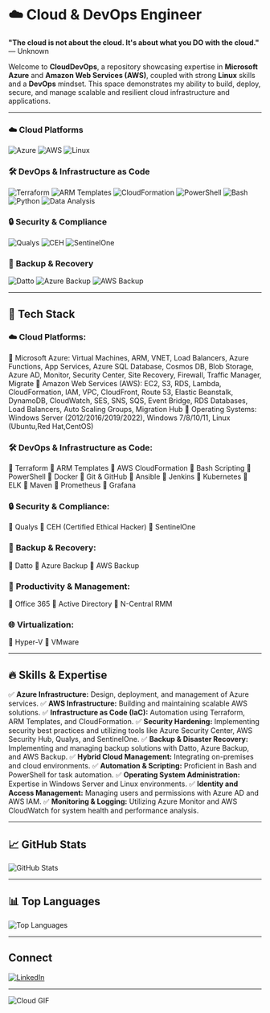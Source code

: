 # ☁️ Cloud & DevOps Engineer

**"The cloud is not about the cloud. It's about what you DO with the cloud."**
— Unknown

Welcome to **CloudDevOps**, a repository showcasing expertise in **Microsoft Azure** and **Amazon Web Services (AWS)**, coupled with strong **Linux** skills and a **DevOps** mindset. This space demonstrates my ability to build, deploy, secure, and manage scalable and resilient cloud infrastructure and applications.

---

### ☁️ **Cloud Platforms**
![Azure](https://img.shields.io/badge/-Azure-0078D4?style=for-the-badge&logo=microsoft-azure)
![AWS](https://img.shields.io/badge/-AWS-FF9900?style=for-the-badge&logo=amazon-aws&logoColor=black)
![Linux](https://img.shields.io/badge/-Linux-FCC624?style=for-the-badge&logo=linux&logoColor=black)

### 🛠️ **DevOps & Infrastructure as Code**
![Terraform](https://img.shields.io/badge/-Terraform-7B42F4?style=for-the-badge&logo=terraform&logoColor=white)
![ARM Templates](https://img.shields.io/badge/-ARM%20Templates-0078D4?style=for-the-badge&logo=microsoft-azure)
![CloudFormation](https://img.shields.io/badge/-CloudFormation-FF9900?style=for-the-badge&logo=amazon-aws&logoColor=black)
![PowerShell](https://img.shields.io/badge/-PowerShell-012456?style=for-the-badge&logo=powershell)
![Bash](https://img.shields.io/badge/-Bash-4EAA25?style=for-the-badge&logo=gnu-bash&logoColor=white)
![Python](https://img.shields.io/badge/-Python-3776AB?style=for-the-badge&logo=python&logoColor=white)
![Data Analysis](https://img.shields.io/badge/-Data%20Analysis-4EAA25?style=for-the-badge&logo=apache-airflow&logoColor=white)

### 🔒 **Security & Compliance**
![Qualys](https://img.shields.io/badge/-Qualys-00A7E1?style=for-the-badge)
![CEH](https://img.shields.io/badge/-CEH-000000?style=for-the-badge)
![SentinelOne](https://img.shields.io/badge/-SentinelOne-333333?style=for-the-badge)

### 💾 **Backup & Recovery**
![Datto](https://img.shields.io/badge/-Datto-FF6F00?style=for-the-badge)
![Azure Backup](https://img.shields.io/badge/-Azure%20Backup-0078D4?style=for-the-badge&logo=microsoft-azure)
![AWS Backup](https://img.shields.io/badge/-AWS%20Backup-FF9900?style=for-the-badge&logo=amazon-aws&logoColor=black)

---

## 📌 Tech Stack

### ☁️ **Cloud Platforms:**
🔹 Microsoft Azure: Virtual Machines, ARM, VNET, Load Balancers, Azure Functions, App Services, Azure SQL Database, Cosmos DB, Blob Storage, Azure AD, Monitor, Security Center, Site Recovery, Firewall, Traffic Manager, Migrate
🔹 Amazon Web Services (AWS): EC2, S3, RDS, Lambda, CloudFormation, IAM, VPC, CloudFront, Route 53, Elastic Beanstalk, DynamoDB, CloudWatch, SES, SNS, SQS, Event Bridge, RDS Databases, Load Balancers, Auto Scaling Groups, Migration Hub
🔹 Operating Systems: Windows Server (2012/2016/2019/2022), Windows 7/8/10/11, Linux (Ubuntu,Red Hat,CentOS)

### 🛠️ **DevOps & Infrastructure as Code:**
🔹 Terraform
🔹 ARM Templates
🔹 AWS CloudFormation
🔹 Bash Scripting
🔹 PowerShell
🔹 Docker
🔹 Git & GitHub
🔹 Ansible
🔹 Jenkins
🔹 Kubernetes
🔹 ELK
🔹 Maven
🔹 Prometheus 
🔹 Grafana

### 🔒 **Security & Compliance:**
🔹 Qualys
🔹 CEH (Certified Ethical Hacker)
🔹 SentinelOne

### 💾 **Backup & Recovery:**
🔹 Datto
🔹 Azure Backup
🔹 AWS Backup

### 📧 **Productivity & Management:**
🔹 Office 365
🔹 Active Directory
🔹 N-Central RMM

### 🌐 **Virtualization:**
🔹 Hyper-V
🔹 VMware

---

## 🔥 Skills & Expertise

✅ **Azure Infrastructure:** Design, deployment, and management of Azure services.
✅ **AWS Infrastructure:** Building and maintaining scalable AWS solutions.
✅ **Infrastructure as Code (IaC):** Automation using Terraform, ARM Templates, and CloudFormation.
✅ **Security Hardening:** Implementing security best practices and utilizing tools like Azure Security Center, AWS Security Hub, Qualys, and SentinelOne.
✅ **Backup & Disaster Recovery:** Implementing and managing backup solutions with Datto, Azure Backup, and AWS Backup.
✅ **Hybrid Cloud Management:** Integrating on-premises and cloud environments.
✅ **Automation & Scripting:** Proficient in Bash and PowerShell for task automation.
✅ **Operating System Administration:** Expertise in Windows Server and Linux environments.
✅ **Identity and Access Management:** Managing users and permissions with Azure AD and AWS IAM.
✅ **Monitoring & Logging:** Utilizing Azure Monitor and AWS CloudWatch for system health and performance analysis.

---

## 📈 GitHub Stats
![GitHub
Stats](https://github-readme-stats.vercel.app/api?username=rehan-ahmed-siddique&show_icons=true&theme=tokyonight)

---

## 📊 Top Languages
![Top
Languages](https://github-readme-stats.vercel.app/api/top-langs/?username=rehan-ahmed-siddique&layout=compact&theme=tokyonight)

---

## Connect

[![LinkedIn](https://img.shields.io/badge/-LinkedIn-0077B5?style=for-the-badge&logo=linkedin)](www.linkedin.com/in/rehan-ahmed-siddique)

---

![Cloud GIF](https://media.giphy.com/media/j0vsLyE2je6J2/giphy.gif)
